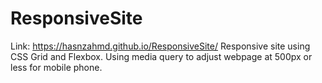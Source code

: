 # ResponsiveSite
Link: https://hasnzahmd.github.io/ResponsiveSite/
Responsive site using CSS Grid and Flexbox. Using media query to adjust webpage at 500px or less for mobile phone.
